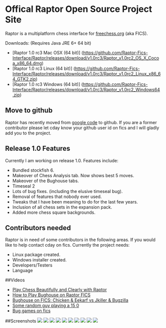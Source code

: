 # Offical Raptor Open Source Project Site
Raptor is a multiplatform chess interface for [freechess.org](freechess.org) (aka FICS).


Downloads: (Requires Java JRE 6+ 64 bit)
 * [Raptor 1.0 rc3 Mac OSX (64 bit)] (https://github.com/Raptor-Fics-Interface/Raptor/releases/download/v1.0rc3/Raptor_v1.0rc2_OS_X_Cocoa_x86_64.dmg)
 * [Raptor 1.0 rc3 Linux (64 bit)] (https://github.com/Raptor-Fics-Interface/Raptor/releases/download/v1.0rc3/Raptor_v1.0rc2_Linux_x86_64_GTK2.zip)
 * [Raptor 1.0 rc3 Windows (64 bit)] (https://github.com/Raptor-Fics-Interface/Raptor/releases/download/v1.0rc3/Raptor_v1.0rc2_Windows64.zip)

## Move to github
Raptor has recently moved from [google code](https://code.google.com/p/raptor-chess-interface/) to github.
If you are a former contributor please let cday know your github user id on fics and I will gladly add you to the project.

## Release 1.0 Features
Currently I am working on release 1.0. Features include:
* Bundled stockfish 6.
* Makeover of Chess Analysis tab. Now shows best 5 moves.
* Makeover of the Bughouse tabs.
* Timeseal 2
* Lots of bug fixes. (including the elusive timeseal bug).
* Removal of features that nobody ever used. 
* Tweaks that I have been meaning to do for the last few years.
* Inclusion of all chess sets in the expansion pack.
* Added more chess square backgrounds.

## Contributors needed
Raptor is in need of some contributors in the following areas. If you would like to help contact cday on fics. Currently the project needs:
* Linux package created.
* Windows installer created.
* Developers/Testers
* Language

##Videos
* [Play Chess Beautifully and Clearly with Raptor](https://www.youtube.com/watch?v=we8rQ_mygh0)
* [How to Play Bughouse on Raptor FICS](https://www.youtube.com/watch?v=TVkQvj59MTo)
* [Bughouse on FICS: Chicken & Eekarf vs Jkiller & Bugzilla](https://www.youtube.com/watch?v=syoOn2E5OEQ)
* [Some random guy playing a 15 0](https://www.youtube.com/watch?v=kGpBNp119oQ)
* [Bug games on fics](https://www.youtube.com/watch?v=7YUe9yUg-3g)

##Screenshots
![](https://github.com/Raptor-Fics-Interface/Raptor/blob/master/raptor/github-images/raptor1.0-2.png)
![](https://github.com/Raptor-Fics-Interface/Raptor/blob/master/raptor/github-images/raptor1.0-3.png)
![](https://github.com/Raptor-Fics-Interface/Raptor/blob/master/raptor/github-images/raptor1.0-4.png)
![](https://github.com/Raptor-Fics-Interface/Raptor/blob/master/raptor/github-images/raptor1.0-5.png)
![](https://github.com/Raptor-Fics-Interface/Raptor/blob/master/raptor/github-images/raptor1.0-6.png)
![](https://github.com/Raptor-Fics-Interface/Raptor/blob/master/raptor/github-images/raptor1.0-7.png)
![](https://github.com/Raptor-Fics-Interface/Raptor/blob/master/raptor/github-images/raptor1.0-8.png)
![](https://github.com/Raptor-Fics-Interface/Raptor/blob/master/raptor/github-images/raptor1.0-9.png)
![](https://github.com/Raptor-Fics-Interface/Raptor/blob/master/raptor/github-images/raptor1.0-10.png)
![](https://github.com/Raptor-Fics-Interface/Raptor/blob/master/raptor/github-images/raptor1.0-11.png)
